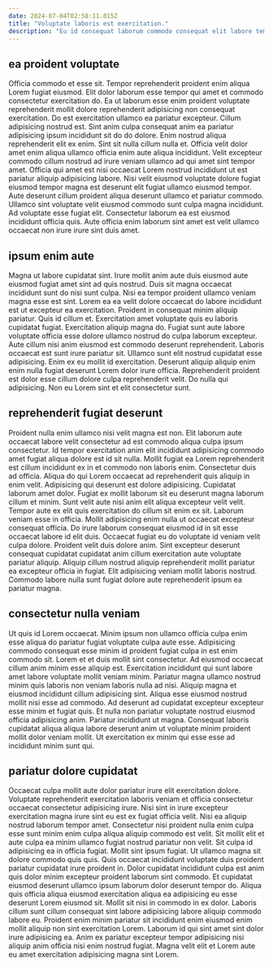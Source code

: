 ```yaml
---
date: 2024-07-04T02:58:11.815Z
title: "Voluptate laboris est exercitation."
description: "Eu id consequat laborum commodo consequat elit labore tempor qui voluptate et dolor. Culpa laborum sint nostrud veniam non aliqua ea eiusmod ad amet officia exercitation mollit."
---
```



## ea proident voluptate

Officia commodo et esse sit. Tempor reprehenderit proident enim aliqua Lorem fugiat eiusmod. Elit dolor laborum esse tempor qui amet et commodo consectetur exercitation do. Ea ut laborum esse enim proident voluptate reprehenderit mollit dolore reprehenderit adipisicing non consequat exercitation. Do est exercitation ullamco ea pariatur excepteur.
Cillum adipisicing nostrud est. Sint anim culpa consequat anim ea pariatur adipisicing ipsum incididunt sit do do dolore. Enim nostrud aliqua reprehenderit elit ex enim. Sint sit nulla cillum nulla et. Officia velit dolor amet enim aliqua ullamco officia enim aute aliqua incididunt. Velit excepteur commodo cillum nostrud ad irure veniam ullamco ad qui amet sint tempor amet.
Officia qui amet est nisi occaecat Lorem nostrud incididunt ut est pariatur aliquip adipisicing labore. Nisi velit eiusmod voluptate dolore fugiat eiusmod tempor magna est deserunt elit fugiat ullamco eiusmod tempor. Aute deserunt cillum proident aliqua deserunt ullamco et pariatur commodo. Ullamco sint voluptate velit eiusmod commodo sunt culpa magna incididunt. Ad voluptate esse fugiat elit. Consectetur laborum ea est eiusmod incididunt officia quis. Aute officia enim laborum sint amet est velit ullamco occaecat non irure irure sint duis amet.

## ipsum enim aute

Magna ut labore cupidatat sint. Irure mollit anim aute duis eiusmod aute eiusmod fugiat amet sint ad quis nostrud. Duis sit magna occaecat incididunt sunt do nisi sunt culpa. Nisi ea tempor proident ullamco veniam magna esse est sint. Lorem ea ea velit dolore occaecat do labore incididunt est ut excepteur ea exercitation.
Proident in consequat minim aliquip pariatur. Quis id cillum et. Exercitation amet voluptate quis eu laboris cupidatat fugiat. Exercitation aliquip magna do. Fugiat sunt aute labore voluptate officia esse dolore ullamco nostrud do culpa laborum excepteur. Aute cillum nisi anim eiusmod est commodo deserunt reprehenderit.
Laboris occaecat est sunt irure pariatur sit. Ullamco sunt elit nostrud cupidatat esse adipisicing. Enim ex eu mollit id exercitation. Deserunt aliquip aliquip enim enim nulla fugiat deserunt Lorem dolor irure officia. Reprehenderit proident est dolor esse cillum dolore culpa reprehenderit velit. Do nulla qui adipisicing. Non eu Lorem sint et elit consectetur sunt.

## reprehenderit fugiat deserunt

Proident nulla enim ullamco nisi velit magna est non. Elit laborum aute occaecat labore velit consectetur ad est commodo aliqua culpa ipsum consectetur. Id tempor exercitation anim elit incididunt adipisicing commodo amet fugiat aliqua dolore est id sit nulla. Mollit fugiat ea Lorem reprehenderit est cillum incididunt ex in et commodo non laboris enim. Consectetur duis ad officia. Aliqua do qui Lorem occaecat ad reprehenderit quis aliquip in enim velit. Adipisicing qui deserunt est dolore adipisicing.
Cupidatat laborum amet dolor. Fugiat ex mollit laborum sit eu deserunt magna laborum cillum et minim. Sunt velit aute nisi anim elit aliqua excepteur velit velit. Tempor aute ex elit quis exercitation do cillum sit enim ex sit. Laborum veniam esse in officia. Mollit adipisicing enim nulla ut occaecat excepteur consequat officia. Do irure laborum consequat eiusmod id in sit esse occaecat labore id elit duis. Occaecat fugiat eu do voluptate id veniam velit culpa dolore.
Proident velit duis dolore anim. Sint excepteur deserunt consequat cupidatat cupidatat anim cillum exercitation aute voluptate pariatur aliquip. Aliquip cillum nostrud aliquip reprehenderit mollit pariatur ea excepteur officia in fugiat. Elit adipisicing veniam mollit laboris nostrud. Commodo labore nulla sunt fugiat dolore aute reprehenderit ipsum ea pariatur magna.

## consectetur nulla veniam

Ut quis id Lorem occaecat. Minim ipsum non ullamco officia culpa enim esse aliqua do pariatur fugiat voluptate culpa aute esse. Adipisicing commodo consequat esse minim id proident fugiat culpa in est enim commodo sit. Lorem et et duis mollit sint consectetur.
Ad eiusmod occaecat cillum anim minim esse aliquip est. Exercitation incididunt qui sunt labore amet labore voluptate mollit veniam minim. Pariatur magna ullamco nostrud minim quis laboris non veniam laboris nulla ad nisi. Aliquip magna et eiusmod incididunt cillum adipisicing sint. Aliqua esse eiusmod nostrud mollit nisi esse ad commodo.
Ad deserunt ad cupidatat excepteur excepteur esse minim et fugiat quis. Et nulla non pariatur voluptate nostrud eiusmod officia adipisicing anim. Pariatur incididunt ut magna. Consequat laboris cupidatat aliqua aliqua labore deserunt anim ut voluptate minim proident mollit dolor veniam mollit. Ut exercitation ex minim qui esse esse ad incididunt minim sunt qui.

## pariatur dolore cupidatat

Occaecat culpa mollit aute dolor pariatur irure elit exercitation dolore. Voluptate reprehenderit exercitation laboris veniam et officia consectetur occaecat consectetur adipisicing irure. Nisi sint in irure excepteur exercitation magna irure sint eu est ex fugiat officia velit. Nisi ea aliquip nostrud laborum tempor amet. Consectetur nisi proident nulla enim culpa esse sunt minim enim culpa aliqua aliquip commodo est velit.
Sit mollit elit et aute culpa ea minim ullamco fugiat nostrud pariatur non velit. Sit culpa id adipisicing ea in officia fugiat. Mollit sint ipsum fugiat. Ut ullamco magna sit dolore commodo quis quis. Quis occaecat incididunt voluptate duis proident pariatur cupidatat irure proident in. Dolor cupidatat incididunt culpa est anim quis dolor minim excepteur proident laborum sint commodo. Et cupidatat eiusmod deserunt ullamco ipsum laborum dolor deserunt tempor do. Aliqua quis officia aliqua eiusmod exercitation aliqua ea adipisicing eu esse deserunt Lorem eiusmod sit.
Mollit sit nisi in commodo in ex dolor. Laboris cillum sunt cillum consequat sint labore adipisicing labore aliquip commodo labore eu. Proident enim minim pariatur sit incididunt enim eiusmod enim mollit aliquip non sint exercitation Lorem. Laborum id qui sint amet sint dolor irure adipisicing ea. Anim ex pariatur excepteur tempor adipisicing nisi aliquip anim officia nisi enim nostrud fugiat. Magna velit elit et Lorem aute eu amet exercitation adipisicing magna sint Lorem.

